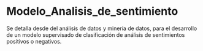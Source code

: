 # Modelo_Analisis_de_sentimiento
Se detalla desde del análisis de datos y minería de datos, para el desarrollo de un modelo supervisado de clasificación de análisis de sentimientos positivos o negativos.
